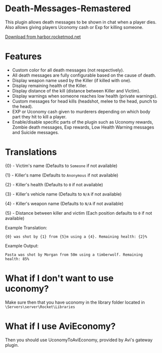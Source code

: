 # Death-Messages-Remastered

This plugin allows death messages to be shown in chat when a player dies.
Also allows giving players Uconomy cash or Exp for killing someone.

[Download from harbor.rocketmod.net](https://harbor.rocketmod.net/plugins/death-messages-remastered/)

# Features
- Custom color for all death messages (not respectively).
- All death messages are fully configurable based on the cause of death.
- Display weapon name used by the Killer (if killed with one).
- Display remaining health of the Killer.
- Display distance of the kill (distance between Killer and Victim).
- Display warnings when someone reaches low health (private warnings).
- Custom messages for head kills (headshot, melee to the head, punch to the head).
- EXP or Uconomy cash given to murderers depending on which body part they hit to kill a player.
- Enable/disable specific parts of the plugin such as Uconomy rewards, Zombie death messages, Exp rewards, Low Health Warning messages and Suicide messages.

# Translations
{0} - Victim's name (Defaults to `Someone` if not available)

{1} - Killer's name (Defaults to `Anonymous` if not available)

{2} - Killer's health (Defaults to `0` if not available)

{3} - Killer's vehicle name (Defaults to `N/A` if not available)

{4} - Killer's weapon name (Defaults to `N/A` if not available)

{5} - Distance between killer and victim (Each position defaults to `0` if not available)

Example Translation:

`{0} was shot by {1} from {5}m using a {4}. Remaining health: {2}%`

Example Output:

`Pasta was shot by Morgan from 50m using a timberwolf. Remaining health: 85%` 

# What if I don't want to use uconomy?
Make sure then that you have uconomy in the library folder located in `\Servers\server\Rocket\Libraries`

# What if I use AviEconomy?
Then you should use UconomyToAviEconomy, provided by Avi's gateway plugin.